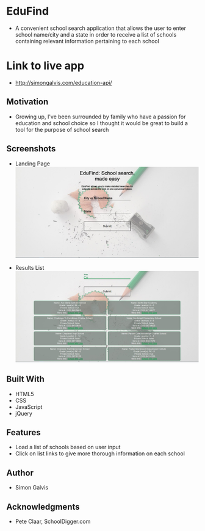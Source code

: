 # EduFind
- A convenient school search application that allows the user to enter school name/city and a state in order to receive a list of schools containing relevant information pertaining to each school

# Link to live app
- http://simongalvis.com/education-api/

## Motivation
- Growing up, I've been surrounded by family who have a passion for education and school choice so I thought it would be great to build a tool for the purpose of school search

## Screenshots
- Landing Page
![Landing Page](/images/education-api-screenshot1.JPG)

- Results List
![Results List](/images/education-api-screenshot2.JPG)




## Built With
- HTML5
- CSS
- JavaScript
- jQuery

## Features
- Load a list of schools based on user input
- Click on list links to give more thorough information on each school
 
## Author
- Simon Galvis

## Acknowledgments
- Pete Claar, SchoolDigger.com
